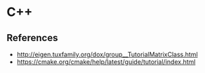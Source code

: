 # C++

## References
* http://eigen.tuxfamily.org/dox/group__TutorialMatrixClass.html
* https://cmake.org/cmake/help/latest/guide/tutorial/index.html
